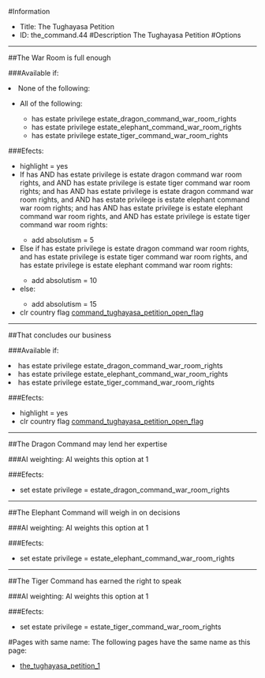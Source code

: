 #Information
 - Title: The Tughayasa Petition
 - ID: the_command.44
#Description
The Tughayasa Petition
#Options

___
##The War Room is full enough

###Available if:
<li>None of the following:</li><ul><li>All of the following:</li><ul><li>has estate privilege estate_dragon_command_war_room_rights</li><li>has estate privilege  estate_elephant_command_war_room_rights</li><li>has estate privilege   estate_tiger_command_war_room_rights</li></ul></ul>

###Efects:<ul><li>highlight = yes</li><li>If has AND has estate privilege is estate dragon command war room rights, and AND has estate privilege is estate tiger command war room rights; and has AND has estate privilege is estate dragon command war room rights, and AND has estate privilege is estate elephant command war room rights; and has AND has estate privilege is estate elephant command war room rights, and AND has estate privilege is estate tiger command war room rights:</li><ul><li>add absolutism = 5</li></ul><li>Else if has estate privilege is estate dragon command war room rights, and has estate privilege is estate tiger command war room rights, and has estate privilege is estate elephant command war room rights:</li><ul><li>add absolutism = 10</li></ul><li>else:</li><ul><li>add absolutism = 15</li></ul><li>clr country flag [command_tughayasa_petition_open_flag](../flags/command_tughayasa_petition_open_flag.md)</li></ul>

___
##That concludes our business

###Available if:
<li>has estate privilege estate_dragon_command_war_room_rights</li><li>has estate privilege  estate_elephant_command_war_room_rights</li><li>has estate privilege   estate_tiger_command_war_room_rights</li>

###Efects:<ul><li>highlight = yes</li><li>clr country flag [command_tughayasa_petition_open_flag](../flags/command_tughayasa_petition_open_flag.md)</li></ul>

___
##The Dragon Command may lend her expertise

###AI weighting:
AI weights this option at 1


###Efects:<ul><li>set estate privilege = estate_dragon_command_war_room_rights</li></ul>

___
##The Elephant Command will weigh in on decisions

###AI weighting:
AI weights this option at 1


###Efects:<ul><li>set estate privilege = estate_elephant_command_war_room_rights</li></ul>

___
##The Tiger Command has earned the right to speak

###AI weighting:
AI weights this option at 1


###Efects:<ul><li>set estate privilege = estate_tiger_command_war_room_rights</li></ul>


#Pages with same name:
The following pages have the same name as this page:
 - [the_tughayasa_petition_1](the_tughayasa_petition_1.md)
